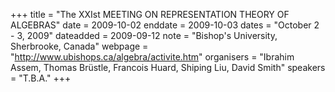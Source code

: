+++
title = "The XXIst MEETING ON REPRESENTATION THEORY OF ALGEBRAS"
date = 2009-10-02
enddate = 2009-10-03
dates = "October 2 - 3, 2009"
dateadded = 2009-09-12
note = "Bishop's University, Sherbrooke, Canada"
webpage = "http://www.ubishops.ca/algebra/activite.htm"
organisers = "Ibrahim Assem, Thomas Brüstle, Francois Huard, Shiping Liu, David Smith"
speakers = "T.B.A."
+++
